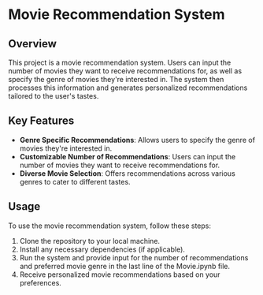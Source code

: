 # Movie Recommendation System

## Overview

This project is a movie recommendation system. Users can input the number of movies they want to receive recommendations for, as well as specify the genre of movies they're interested in. The system then processes this information and generates personalized recommendations tailored to the user's tastes.

## Key Features

- **Genre Specific Recommendations**: Allows users to specify the genre of movies they're interested in.
- **Customizable Number of Recommendations**: Users can input the number of movies they want to receive recommendations for.
- **Diverse Movie Selection**: Offers recommendations across various genres to cater to different tastes.

## Usage

To use the movie recommendation system, follow these steps:

1. Clone the repository to your local machine.
2. Install any necessary dependencies (if applicable).
3. Run the system and provide input for the number of recommendations and preferred movie genre in the last line of the Movie.ipynb file.
4. Receive personalized movie recommendations based on your preferences.


